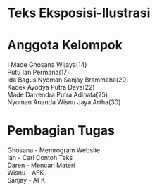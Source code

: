 # Teks Eksposisi-Ilustrasi

# Anggota Kelompok
I Made Ghosana WIjaya(14)<br />
Putu Ian Permana(17)<br />
Ida Bagus Nyoman Sanjay Brammaha(20)<br />
Kadek Ayodya Putra Deva(22)<br />
Made Darrendra Putra Adinata(25)<br />
Nyoman Ananda Wisnu Jaya Artha(30)<br />

# Pembagian Tugas
Ghosana - Memrogram Website<br />
Ian - Cari Contoh Teks<br />
Daren - Mencari Materi<br />
Wisnu - AFK<br />
Sanjay - AFK<br />
